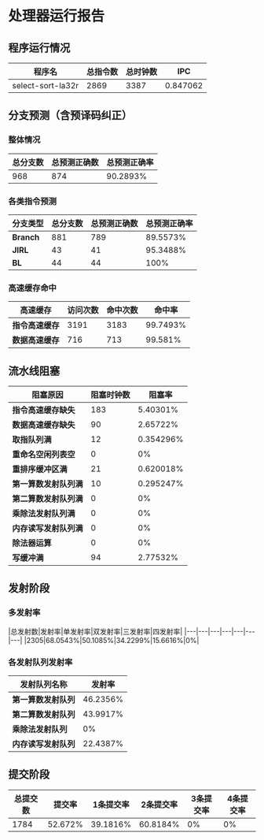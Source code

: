 # 处理器运行报告
## 程序运行情况
|程序名|总指令数|总时钟数|IPC|
|---|---|---|---|
|select-sort-la32r|2869|3387|0.847062|

## 分支预测（含预译码纠正）
### 整体情况
|总分支数|总预测正确数|总预测正确率|
|---|---|---|
|968|874|90.2893%|

### 各类指令预测
|分支类型|总分支数|总预测正确数|总预测正确率|
|---|---|---|---|
|**Branch**| 881 | 789 | 89.5573%|
|**JIRL**| 43 | 41 | 95.3488%|
|**BL**| 44 | 44 | 100%|

### 高速缓存命中
|高速缓存|访问次数|命中次数|命中率|
|---|---|---|---|
|**指令高速缓存**| 3191 | 3183 | 99.7493%|
|**数据高速缓存**| 716 | 713 | 99.581%|
## 流水线阻塞
|阻塞原因|阻塞时钟数|阻塞率|
|---|---|---|
|**指令高速缓存缺失**| 183 | 5.40301%|
|**数据高速缓存缺失**| 90 | 2.65722%|
|**取指队列满**| 12 | 0.354296%|
|**重命名空闲列表空**|0 | 0%|
|**重排序缓冲区满**|21 | 0.620018%|
|**第一算数发射队列满**|10 | 0.295247%|
|**第二算数发射队列满**|0 | 0%|
|**乘除法发射队列满**|0 | 0%|
|**内存读写发射队列满**|0 | 0%|
|**除法器运算**|0 | 0%|
|**写缓冲满**|94 | 2.77532%|

## 发射阶段
### 多发射率
|总发射数|发射率|单发射率|双发射率|三发射率|四发射率|
|---|---|---|---|---|---|---|
|2305|68.0543%|50.1085%|34.2299%|15.6616%|0%|

### 各发射队列发射率
|发射队列名称|发射率|
|---|---|
|**第一算数发射队列**|46.2356%|
|**第二算数发射队列**|43.9917%|
|**乘除法发射队列**|0%|
|**内存读写发射队列**|22.4387%|

## 提交阶段
|总提交数|提交率|1条提交率|2条提交率|3条提交率|4条提交率|
|---|---|---|---|---|---|
|1784|52.672%|39.1816%|60.8184%|0%|0%|
